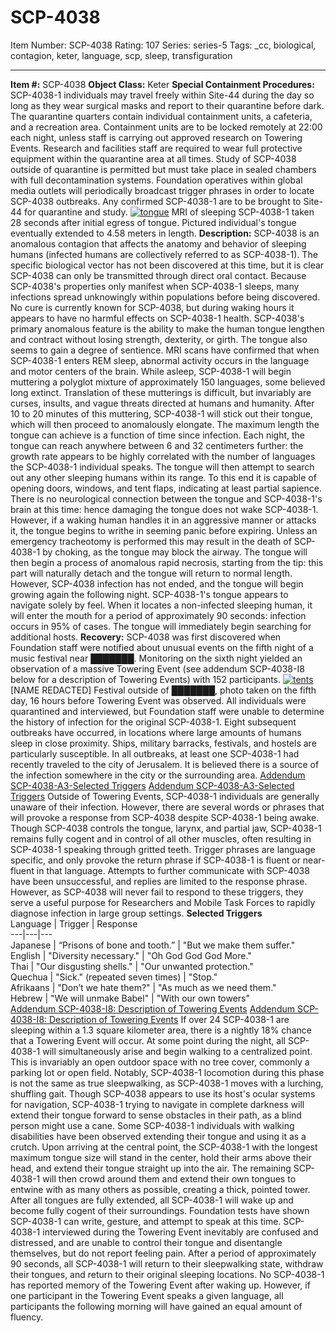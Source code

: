 # SCP-4038
Item Number: SCP-4038
Rating: 107
Series: series-5
Tags: _cc, biological, contagion, keter, language, scp, sleep, transfiguration

---

**Item #:** SCP-4038
**Object Class:** Keter
**Special Containment Procedures:** SCP-4038-1 individuals may travel freely within Site-44 during the day so long as they wear surgical masks and report to their quarantine before dark. The quarantine quarters contain individual containment units, a cafeteria, and a recreation area. Containment units are to be locked remotely at 22:00 each night, unless staff is carrying out approved research on Towering Events. Research and facilities staff are required to wear full protective equipment within the quarantine area at all times. Study of SCP-4038 outside of quarantine is permitted but must take place in sealed chambers with full decontamination systems.
Foundation operatives within global media outlets will periodically broadcast trigger phrases in order to locate SCP-4038 outbreaks. Any confirmed SCP-4038-1 are to be brought to Site-44 for quarantine and study.
[![tongue](https://scp-wiki.wdfiles.com/local--resized-images/scp-4038/tongue/medium.jpg)](https://scp-wiki.wdfiles.com/local--files/scp-4038/tongue)
MRI of sleeping SCP-4038-1 taken 28 seconds after initial egress of tongue. Pictured individual's tongue eventually extended to 4.58 meters in length.
**Description:** SCP-4038 is an anomalous contagion that affects the anatomy and behavior of sleeping humans (infected humans are collectively referred to as SCP-4038-1). The specific biological vector has not been discovered at this time, but it is clear SCP-4038 can only be transmitted through direct oral contact. Because SCP-4038's properties only manifest when SCP-4038-1 sleeps, many infections spread unknowingly within populations before being discovered. No cure is currently known for SCP-4038, but during waking hours it appears to have no harmful effects on SCP-4038-1 health.
SCP-4038's primary anomalous feature is the ability to make the human tongue lengthen and contract without losing strength, dexterity, or girth. The tongue also seems to gain a degree of sentience. MRI scans have confirmed that when SCP-4038-1 enters REM sleep, abnormal activity occurs in the language and motor centers of the brain. While asleep, SCP-4038-1 will begin muttering a polyglot mixture of approximately 150 languages, some believed long extinct. Translation of these mutterings is difficult, but invariably are curses, insults, and vague threats directed at humans and humanity.
After 10 to 20 minutes of this muttering, SCP-4038-1 will stick out their tongue, which will then proceed to anomalously elongate. The maximum length the tongue can achieve is a function of time since infection. Each night, the tongue can reach anywhere between 6 and 32 centimeters further: the growth rate appears to be highly correlated with the number of languages the SCP-4038-1 individual speaks. The tongue will then attempt to search out any other sleeping humans within its range. To this end it is capable of opening doors, windows, and tent flaps, indicating at least partial sapience.
There is no neurological connection between the tongue and SCP-4038-1's brain at this time: hence damaging the tongue does not wake SCP-4038-1. However, if a waking human handles it in an aggressive manner or attacks it, the tongue begins to writhe in seeming panic before expiring. Unless an emergency tracheotomy is performed this may result in the death of SCP-4038-1 by choking, as the tongue may block the airway. The tongue will then begin a process of anomalous rapid necrosis, starting from the tip: this part will naturally detach and the tongue will return to normal length. However, SCP-4038 infection has not ended, and the tongue will begin growing again the following night.
SCP-4038-1's tongue appears to navigate solely by feel. When it locates a non-infected sleeping human, it will enter the mouth for a period of approximately 90 seconds: infection occurs in 95% of cases. The tongue will immediately begin searching for additional hosts.
**Recovery:** SCP-4038 was first discovered when Foundation staff were notified about unusual events on the fifth night of a music festival near ███████. Monitoring on the sixth night yielded an observation of a massive Towering Event (see addendum SCP-4038-I8 below for a description of Towering Events) with 152 participants.
[![tents](https://scp-wiki.wdfiles.com/local--resized-images/scp-4038/tents/medium.jpg)](https://scp-wiki.wdfiles.com/local--files/scp-4038/tents)
[NAME REDACTED] Festival outside of ███████, photo taken on the fifth day, 16 hours before Towering Event was observed.
All individuals were quarantined and interviewed, but Foundation staff were unable to determine the history of infection for the original SCP-4038-1. Eight subsequent outbreaks have occurred, in locations where large amounts of humans sleep in close proximity. Ships, military barracks, festivals, and hostels are particularly susceptible.
In all outbreaks, at least one SCP-4038-1 had recently traveled to the city of Jerusalem. It is believed there is a source of the infection somewhere in the city or the surrounding area.
[Addendum SCP-4038-A3-Selected Triggers](javascript:;)
[Addendum SCP-4038-A3-Selected Triggers](javascript:;)
Outside of Towering Events, SCP-4038-1 individuals are generally unaware of their infection. However, there are several words or phrases that will provoke a response from SCP-4038 despite SCP-4038-1 being awake. Though SCP-4038 controls the tongue, larynx, and partial jaw, SCP-4038-1 remains fully cogent and in control of all other muscles, often resulting in SCP-4038-1 speaking through gritted teeth. Trigger phrases are language specific, and only provoke the return phrase if SCP-4038-1 is fluent or near-fluent in that language. Attempts to further communicate with SCP-4038 have been unsuccessful, and replies are limited to the response phrase. However, as SCP-4038 will never fail to respond to these triggers, they serve a useful purpose for Researchers and Mobile Task Forces to rapidly diagnose infection in large group settings.
**Selected Triggers**  
Language | Trigger | Response  
---|---|---  
Japanese | “Prisons of bone and tooth.” | "But we make them suffer."  
English | "Diversity necessary." | "Oh God God God More."  
Thai | "Our disgusting shells." | "Our unwanted protection."  
Quechua | "Sick." (repeated seven times) | "Stop."  
Afrikaans | "Don’t we hate them?" | "As much as we need them."  
Hebrew | "We will unmake Babel" | "With our own towers"  
[Addendum SCP-4038-I8: Description of Towering Events](javascript:;)
[Addendum SCP-4038-I8: Description of Towering Events](javascript:;)
If over 24 SCP-4038-1 are sleeping within a 1.3 square kilometer area, there is a nightly 18% chance that a Towering Event will occur. At some point during the night, all SCP-4038-1 will simultaneously arise and begin walking to a centralized point. This is invariably an open outdoor space with no tree cover, commonly a parking lot or open field. Notably, SCP-4038-1 locomotion during this phase is not the same as true sleepwalking, as SCP-4038-1 moves with a lurching, shuffling gait. Though SCP-4038 appears to use its host's ocular systems for navigation, SCP-4038-1 trying to navigate in complete darkness will extend their tongue forward to sense obstacles in their path, as a blind person might use a cane. Some SCP-4038-1 individuals with walking disabilities have been observed extending their tongue and using it as a crutch.
Upon arriving at the central point, the SCP-4038-1 with the longest maximum tongue size will stand in the center, hold their arms above their head, and extend their tongue straight up into the air. The remaining SCP-4038-1 will then crowd around them and extend their own tongues to entwine with as many others as possible, creating a thick, pointed tower.
After all tongues are fully extended, all SCP-4038-1 will wake up and become fully cogent of their surroundings. Foundation tests have shown SCP-4038-1 can write, gesture, and attempt to speak at this time. SCP-4038-1 interviewed during the Towering Event inevitably are confused and distressed, and are unable to control their tongue and disentangle themselves, but do not report feeling pain.
After a period of approximately 90 seconds, all SCP-4038-1 will return to their sleepwalking state, withdraw their tongues, and return to their original sleeping locations. No SCP-4038-1 has reported memory of the Towering Event after waking up. However, if one participant in the Towering Event speaks a given language, all participants the following morning will have gained an equal amount of fluency.